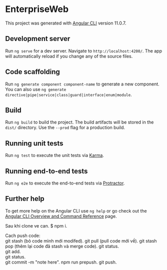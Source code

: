 # EnterpriseWeb

This project was generated with [Angular CLI](https://github.com/angular/angular-cli) version 11.0.7.

## Development server

Run `ng serve` for a dev server. Navigate to `http://localhost:4200/`. The app will automatically reload if you change any of the source files.

## Code scaffolding

Run `ng generate component component-name` to generate a new component. You can also use `ng generate directive|pipe|service|class|guard|interface|enum|module`.

## Build

Run `ng build` to build the project. The build artifacts will be stored in the `dist/` directory. Use the `--prod` flag for a production build.

## Running unit tests

Run `ng test` to execute the unit tests via [Karma](https://karma-runner.github.io).

## Running end-to-end tests

Run `ng e2e` to execute the end-to-end tests via [Protractor](http://www.protractortest.org/).

## Further help

To get more help on the Angular CLI use `ng help` or go check out the [Angular CLI Overview and Command Reference](https://angular.io/cli) page.

Sau khi clone ve can. 
$ npm i. 

Cach push code:  
git stash (bỏ code mình mới modifed). 
git pull (pull code mới về). 
git stash pop (thêm lại code đã stash và merge code). 
git status.  
git add.  
git status.  
git commit -m "note here". 
npm run prepush. 
git push. 

